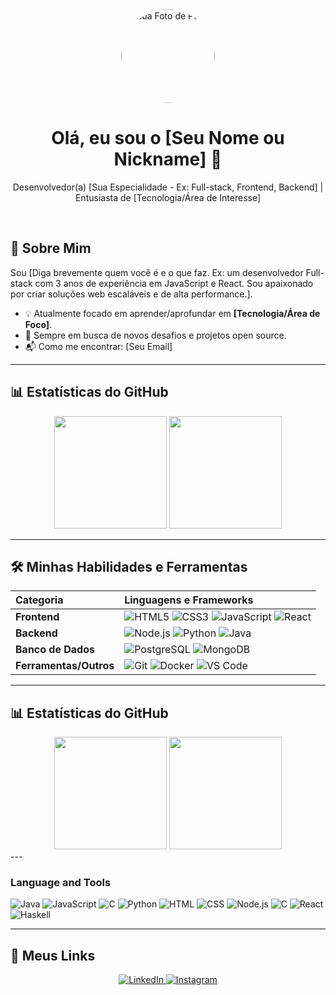 <div align="center">
  <img src="URL_DA_SUA_FOTO_DE_PERFIL" alt="Sua Foto de Perfil" width="150px" style="border-radius:50%">
  <h1>Olá, eu sou o [Seu Nome ou Nickname] 👋</h1>
  <p>Desenvolvedor(a) [Sua Especialidade - Ex: Full-stack, Frontend, Backend] | Entusiasta de [Tecnologia/Área de Interesse]</p>
</div>

<br>

## 🚀 Sobre Mim

Sou [Diga brevemente quem você é e o que faz. Ex: um desenvolvedor Full-stack com 3 anos de experiência em JavaScript e React. Sou apaixonado por criar soluções web escaláveis e de alta performance.].

- 💡 Atualmente focado em aprender/aprofundar em **[Tecnologia/Área de Foco]**.
- 🌱 Sempre em busca de novos desafios e projetos open source.
- 📬 Como me encontrar: [Seu Email]

---
## 📊 Estatísticas do GitHub

<div align="center">
  <img height="180em" src="https://github-readme-stats.vercel.app/api?username=[vncsx]&show_icons=true&theme=onedark&include_all_commits=true&count_private=true"/>
  <img height="180em" src="https://github-readme-stats.vercel.app/api/top-langs/?username=[vncsx]&layout=compact&langs_count=7&theme=onedark"/>
</div>

---
## 🛠️ Minhas Habilidades e Ferramentas

| Categoria | Linguagens e Frameworks |
| :--- | :--- |
| **Frontend** | ![HTML5](https://img.shields.io/badge/HTML5-E34F26?style=for-the-badge&logo=html5&logoColor=white) ![CSS3](https://img.shields.io/badge/CSS3-1572B6?style=for-the-badge&logo=css3&logoColor=white) ![JavaScript](https://img.shields.io/badge/JavaScript-F7DF1E?style=for-the-badge&logo=javascript&logoColor=black) ![React](https://img.shields.io/badge/React-61DAFB?style=for-the-badge&logo=react&logoColor=black) |
| **Backend** | ![Node.js](https://img.shields.io/badge/Node.js-339933?style=for-the-badge&logo=node.js&logoColor=white) ![Python](https://img.shields.io/badge/Python-3776AB?style=for-the-badge&logo=python&logoColor=white) ![Java](https://img.shields.io/badge/Java-007396?style=for-the-badge&logo=java&logoColor=white) |
| **Banco de Dados** | ![PostgreSQL](https://img.shields.io/badge/PostgreSQL-4169E1?style=for-the-badge&logo=postgresql&logoColor=white) ![MongoDB](https://img.shields.io/badge/MongoDB-47A248?style=for-the-badge&logo=mongodb&logoColor=white) |
| **Ferramentas/Outros** | ![Git](https://img.shields.io/badge/Git-F05032?style=for-the-badge&logo=git&logoColor=white) ![Docker](https://img.shields.io/badge/Docker-2496ED?style=for-the-badge&logo=docker&logoColor=white) ![VS Code](https://img.shields.io/badge/VS_Code-007ACC?style=for-the-badge&logo=visual-studio-code&logoColor=white) |

---

## 📊 Estatísticas do GitHub

<div align="center">
<img height="180em" src="https://github-readme-stats.vercel.app/api?username=vncsx&show_icons=true&theme=onedark&include_all_commits=true&count_private=true"/>
<img height="180em" src="https://github-readme-stats.vercel.app/api/top-langs/?username=vncsx&layout=compact&langs_count=7&theme=onedark"/>
</div>
---

### Language and Tools

![Java](https://img.shields.io/badge/Java-ED8B00?style=for-the-badge&logo=java&logoColor=white)
![JavaScript](https://img.shields.io/badge/JS-F7DF1E?style=for-the-badge&logo=javascript&logoColor=black)
![C](https://img.shields.io/badge/C-00599C?style=for-the-badge&logo=c&logoColor=white)
![Python](https://img.shields.io/badge/Python-3776AB?style=for-the-badge&logo=python&logoColor=white)
![HTML](https://img.shields.io/badge/HTML5-E34F26?style=for-the-badge&logo=html5&logoColor=white)
![CSS](https://img.shields.io/badge/CSS3-1572B6?style=for-the-badge&logo=css3&logoColor=white)
![Node.js](https://img.shields.io/badge/Node.js-339933?style=for-the-badge&logo=node.js&logoColor=white)
![C](https://img.shields.io/badge/Spring-6DB33F?style=for-the-badge&logo=spring&logoColor=white)
![React](https://img.shields.io/badge/React-61DAFB?style=for-the-badge&logo=react&logoColor=black)
![Haskell](https://img.shields.io/badge/Haskell-5D4F85.svg?style=for-the-badge&logo=Haskell&logoColor=white)

---

## 🔗 Meus Links

<div align="center">
  <a href="https://www.linkedin.com/in/pablo-vinicius-si" target="_blank">
    <img src="https://img.shields.io/badge/LinkedIn-0077B5?style=for-the-badge&logo=linkedin&logoColor=white" alt="LinkedIn">
  </a>
  <a href="https://www.instagram.com/vncs_x" target="_blank">
    <img src="https://img.shields.io/badge/Instagram-E4405F?style=for-the-badge&logo=instagram&logoColor=white" alt="Instagram">
  </a>
</div>
